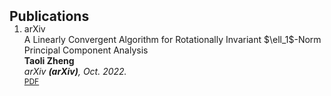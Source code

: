 <h2 id="publications" style="margin: 2px 0px -15px;">Publications</h2>

<div class="publications">
<ol class="bibliography">

<li>
<div class="pub-row">
<abbr class="badge">arXiv</abbr>
<div class="title">A Linearly Convergent Algorithm for Rotationally Invariant $\ell_1$-Norm Principal Component Analysis</div>
<div class="author"><strong>Taoli Zheng</strong></div>
<div class="periodical"><em>arXiv <strong>(arXiv)</strong>, Oct. 2022.</em></div>
<div class="links">
      <a href="https://arxiv.org/pdf/2210.05066.pdf" class="btn btn-sm z-depth-0" role="button" target="_blank" style="font-size:12px;">PDF</a>
</div>
</div>
</li>
  
<br>

</ol>
</div>
